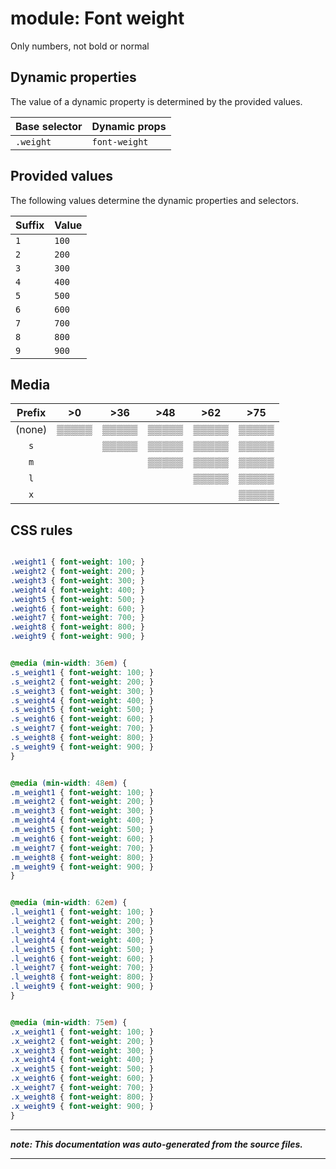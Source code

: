 # module: Font weight

Only numbers, not bold or normal








## Dynamic properties
The value of a dynamic property is determined by the provided values.

| Base selector | Dynamic props |
| ------------- | ------------- |
| `.weight` |`font-weight`|





## Provided values
The following values determine the dynamic properties and selectors.

Suffix  | Value
--------- | ---------
`1` | `100`
`2` | `200`
`3` | `300`
`4` | `400`
`5` | `500`
`6` | `600`
`7` | `700`
`8` | `800`
`9` | `900`




## Media





| Prefix  |  >0 |  >36 |  >48 |  >62 |  >75 | 
| :------:  |  :---------: |  :---------: |  :---------: |  :---------: |  :---------: | 
|  (none)  |▒▒▒▒▒|▒▒▒▒▒|▒▒▒▒▒|▒▒▒▒▒|▒▒▒▒▒|
|  `s`  ||▒▒▒▒▒|▒▒▒▒▒|▒▒▒▒▒|▒▒▒▒▒|
|  `m`  |||▒▒▒▒▒|▒▒▒▒▒|▒▒▒▒▒|
|  `l`  ||||▒▒▒▒▒|▒▒▒▒▒|
|  `x`  |||||▒▒▒▒▒|






## CSS rules
```css

.weight1 { font-weight: 100; }
.weight2 { font-weight: 200; }
.weight3 { font-weight: 300; }
.weight4 { font-weight: 400; }
.weight5 { font-weight: 500; }
.weight6 { font-weight: 600; }
.weight7 { font-weight: 700; }
.weight8 { font-weight: 800; }
.weight9 { font-weight: 900; }


@media (min-width: 36em) {
.s_weight1 { font-weight: 100; }
.s_weight2 { font-weight: 200; }
.s_weight3 { font-weight: 300; }
.s_weight4 { font-weight: 400; }
.s_weight5 { font-weight: 500; }
.s_weight6 { font-weight: 600; }
.s_weight7 { font-weight: 700; }
.s_weight8 { font-weight: 800; }
.s_weight9 { font-weight: 900; }
}


@media (min-width: 48em) {
.m_weight1 { font-weight: 100; }
.m_weight2 { font-weight: 200; }
.m_weight3 { font-weight: 300; }
.m_weight4 { font-weight: 400; }
.m_weight5 { font-weight: 500; }
.m_weight6 { font-weight: 600; }
.m_weight7 { font-weight: 700; }
.m_weight8 { font-weight: 800; }
.m_weight9 { font-weight: 900; }
}


@media (min-width: 62em) {
.l_weight1 { font-weight: 100; }
.l_weight2 { font-weight: 200; }
.l_weight3 { font-weight: 300; }
.l_weight4 { font-weight: 400; }
.l_weight5 { font-weight: 500; }
.l_weight6 { font-weight: 600; }
.l_weight7 { font-weight: 700; }
.l_weight8 { font-weight: 800; }
.l_weight9 { font-weight: 900; }
}


@media (min-width: 75em) {
.x_weight1 { font-weight: 100; }
.x_weight2 { font-weight: 200; }
.x_weight3 { font-weight: 300; }
.x_weight4 { font-weight: 400; }
.x_weight5 { font-weight: 500; }
.x_weight6 { font-weight: 600; }
.x_weight7 { font-weight: 700; }
.x_weight8 { font-weight: 800; }
.x_weight9 { font-weight: 900; }
}

```

- - - - -
_**note: This documentation was auto-generated from the source files.**_
- - - - -
